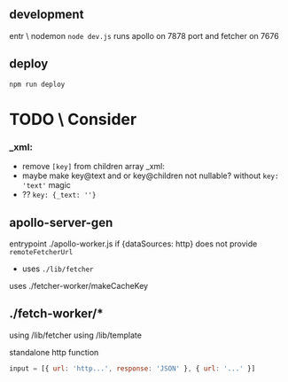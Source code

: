 ## development

entr \ nodemon `node dev.js`
runs apollo on 7878 port and fetcher on 7676

## deploy

`npm run deploy`

# TODO \\ Consider

### \_xml:

- remove `[key]` from children array
  \_xml:
- maybe make key@text and or key@children not nullable? without `key: 'text'` magic
- ?? `key: {_text: ''}`

## apollo-server-gen

entrypoint ./apollo-worker.js
if {dataSources: http} does not provide `remoteFetcherUrl`

- uses `./lib/fetcher`

uses ./fetcher-worker/makeCacheKey

## ./fetch-worker/\*

using /lib/fetcher
using /lib/template

standalone http function

```javascript
input = [{ url: 'http...', response: 'JSON' }, { url: '...' }]
```
